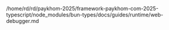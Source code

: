 /home/rd/rd/paykhom-2025/framework-paykhom-com-2025-typescript/node_modules/bun-types/docs/guides/runtime/web-debugger.md
